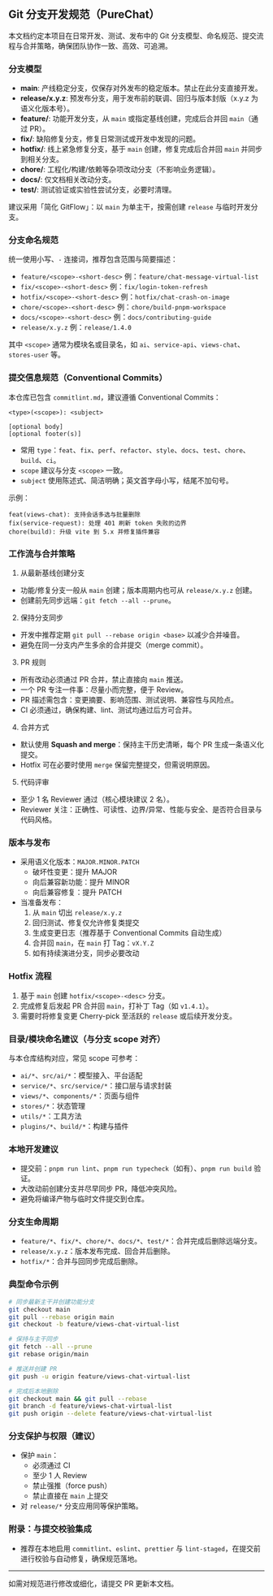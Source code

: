 ## Git 分支开发规范（PureChat）

本文档约定本项目在日常开发、测试、发布中的 Git 分支模型、命名规范、提交流程与合并策略，确保团队协作一致、高效、可追溯。

### 分支模型

- **main**: 产线稳定分支，仅保存对外发布的稳定版本。禁止在此分支直接开发。
- **release/x.y.z**: 预发布分支，用于发布前的联调、回归与版本封版（x.y.z 为语义化版本号）。
- **feature/**: 功能开发分支，从 `main` 或指定基线创建，完成后合并回 `main`（通过 PR）。
- **fix/**: 缺陷修复分支，修复日常测试或开发中发现的问题。
- **hotfix/**: 线上紧急修复分支，基于 `main` 创建，修复完成后合并回 `main` 并同步到相关分支。
- **chore/**: 工程化/构建/依赖等杂项改动分支（不影响业务逻辑）。
- **docs/**: 仅文档相关改动分支。
- **test/**: 测试验证或实验性尝试分支，必要时清理。

建议采用「简化 GitFlow」：以 `main` 为单主干，按需创建 `release` 与临时开发分支。

### 分支命名规范

统一使用小写、`-` 连接词，推荐包含范围与简要描述：

- `feature/<scope>-<short-desc>` 例：`feature/chat-message-virtual-list`
- `fix/<scope>-<short-desc>` 例：`fix/login-token-refresh`
- `hotfix/<scope>-<short-desc>` 例：`hotfix/chat-crash-on-image`
- `chore/<scope>-<short-desc>` 例：`chore/build-pnpm-workspace`
- `docs/<scope>-<short-desc>` 例：`docs/contributing-guide`
- `release/x.y.z` 例：`release/1.4.0`

其中 `<scope>` 通常为模块名或目录名，如 `ai`、`service-api`、`views-chat`、`stores-user` 等。

### 提交信息规范（Conventional Commits）

本仓库已包含 `commitlint.md`，建议遵循 Conventional Commits：

```
<type>(<scope>): <subject>

[optional body]
[optional footer(s)]
```

- 常用 `type`：`feat`、`fix`、`perf`、`refactor`、`style`、`docs`、`test`、`chore`、`build`、`ci`。
- `scope` 建议与分支 `<scope>` 一致。
- `subject` 使用陈述式、简洁明确；英文首字母小写，结尾不加句号。

示例：

```
feat(views-chat): 支持会话多选与批量删除
fix(service-request): 处理 401 刷新 token 失败的边界
chore(build): 升级 vite 到 5.x 并修复插件兼容
```

### 工作流与合并策略

1) 从最新基线创建分支

- 功能/修复分支一般从 `main` 创建；版本周期内也可从 `release/x.y.z` 创建。
- 创建前先同步远端：`git fetch --all --prune`。

2) 保持分支同步

- 开发中推荐定期 `git pull --rebase origin <base>` 以减少合并噪音。
- 避免在同一分支内产生多余的合并提交（merge commit）。

3) PR 规则

- 所有改动必须通过 PR 合并，禁止直接向 `main` 推送。
- 一个 PR 专注一件事：尽量小而完整，便于 Review。
- PR 描述需包含：变更摘要、影响范围、测试说明、兼容性与风险点。
- CI 必须通过，确保构建、lint、测试均通过后方可合并。

4) 合并方式

- 默认使用 **Squash and merge**：保持主干历史清晰，每个 PR 生成一条语义化提交。
- Hotfix 可在必要时使用 `merge` 保留完整提交，但需说明原因。

5) 代码评审

- 至少 1 名 Reviewer 通过（核心模块建议 2 名）。
- Reviewer 关注：正确性、可读性、边界/异常、性能与安全、是否符合目录与代码风格。

### 版本与发布

- 采用语义化版本：`MAJOR.MINOR.PATCH`
  - 破坏性变更：提升 MAJOR
  - 向后兼容新功能：提升 MINOR
  - 向后兼容修复：提升 PATCH
- 当准备发布：
  1. 从 `main` 切出 `release/x.y.z`
  2. 回归测试、修复仅允许修复类提交
  3. 生成变更日志（推荐基于 Conventional Commits 自动生成）
  4. 合并回 `main`，在 `main` 打 Tag：`vX.Y.Z`
  5. 如有持续演进分支，同步必要改动

### Hotfix 流程

1. 基于 `main` 创建 `hotfix/<scope>-<desc>` 分支。
2. 完成修复后发起 PR 合并回 `main`，打补丁 Tag（如 `v1.4.1`）。
3. 需要时将修复变更 Cherry-pick 至活跃的 `release` 或后续开发分支。

### 目录/模块命名建议（与分支 scope 对齐）

与本仓库结构对应，常见 scope 可参考：

- `ai/*`、`src/ai/*`：模型接入、平台适配
- `service/*`、`src/service/*`：接口层与请求封装
- `views/*`、`components/*`：页面与组件
- `stores/*`：状态管理
- `utils/*`：工具方法
- `plugins/*`、`build/*`：构建与插件

### 本地开发建议

- 提交前：`pnpm run lint`、`pnpm run typecheck`（如有）、`pnpm run build` 验证。
- 大改动前创建分支并尽早同步 PR，降低冲突风险。
- 避免将编译产物与临时文件提交到仓库。

### 分支生命周期

- `feature/*`、`fix/*`、`chore/*`、`docs/*`、`test/*`：合并完成后删除远端分支。
- `release/x.y.z`：版本发布完成、回合并后删除。
- `hotfix/*`：合并与回同步完成后删除。

### 典型命令示例

```bash
# 同步最新主干并创建功能分支
git checkout main
git pull --rebase origin main
git checkout -b feature/views-chat-virtual-list

# 保持与主干同步
git fetch --all --prune
git rebase origin/main

# 推送并创建 PR
git push -u origin feature/views-chat-virtual-list

# 完成后本地删除
git checkout main && git pull --rebase
git branch -d feature/views-chat-virtual-list
git push origin --delete feature/views-chat-virtual-list
```

### 分支保护与权限（建议）

- 保护 `main`：
  - 必须通过 CI
  - 至少 1 人 Review
  - 禁止强推（force push）
  - 禁止直接在 `main` 上提交
- 对 `release/*` 分支应用同等保护策略。

### 附录：与提交校验集成

- 推荐在本地启用 `commitlint`、`eslint`、`prettier` 与 `lint-staged`，在提交前进行校验与自动修复，确保规范落地。

---

如需对规范进行修改或细化，请提交 PR 更新本文档。

